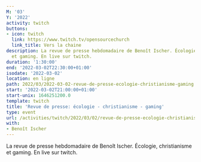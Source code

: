 ```yaml
---
M: '03'
Y: '2022'
activity: twitch
buttons:
- icon: twitch
  link: https://www.twitch.tv/opensourcechurch
  link_title: Vers la chaine
description: La revue de presse hebdomadaire de Benoît Ischer. Écologie, christianisme
  et gaming. En live sur twitch.
duration: '1:30:00'
end: '2022-03-02T22:30:00+01:00'
isodate: '2022-03-02'
location: en ligne
path: 2022/03/2022-03-02-revue-de-presse-ecologie-christianisme-gaming.md
start: '2022-03-02T21:00:00+01:00'
start-unix: 1646251200.0
template: twitch
title: 'Revue de presse: écologie - christianisme - gaming'
type: event
url: /activities/twitch/2022/03/02/revue-de-presse-ecologie-christianisme-gaming
with:
- Benoît Ischer
---
```

La revue de presse hebdomadaire de Benoît Ischer. Écologie, christianisme et gaming. En live sur twitch.